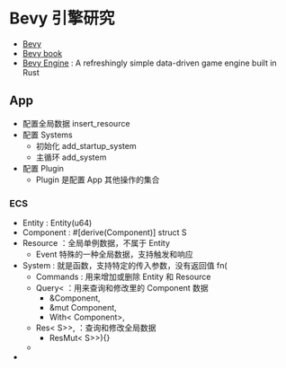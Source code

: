 # Bevy 引擎研究

- [Bevy](https://bevyengine.org/)
- [Bevy book](https://bevyengine.org/learn/book/getting-started/)
- [Bevy Engine](https://github.com/bevyengine/bevy) : A refreshingly simple data-driven game engine built in Rust

## App

- 配置全局数据 insert_resource
- 配置 Systems
	- 初始化 add_startup_system
	- 主循环 add_system
- 配置 Plugin
	- Plugin 是配置 App 其他操作的集合

### ECS
- Entity : Entity(u64)
- Component : #[derive(Component)] struct S 
- Resource ：全局单例数据，不属于 Entity
	- Event 特殊的一种全局数据，支持触发和响应
- System : 就是函数，支持特定的传入参数，没有返回值 fn(
	-  Commands : 用来增加或删除 Entity 和 Resource
	- Query< ：用来查询和修改里的 Component 数据
		- &Component, 
		- &mut Component,
		- With< Component>, 
	- Res< S>>, ：查询和修改全局数据
		- ResMut< S>>){}
	- 
- 